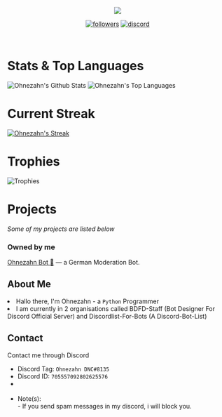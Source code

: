 <p align="center">
  <img src="https://readme-typing-svg.herokuapp.com/?lines=Hello+there,+I'm+Ohnezahn!&center=true&width=380&height=45">
</p>

<p align="center">
  <a href="https://github.com/Ohnezahn-DNC">
    <img alt="followers" title="Follow Me" src="https://img.shields.io/github/followers/Ohnezahn-DNC?color=236ad3&labelColor=1155ba&style=for-the-badge&logo=github&label=Follow%20me"/></a>
  <a href="https://discord.gg/botdesigner">
    <img alt="discord" title="Bot Designer For Discord" src=""/><a/>
</p>
<br> 
  
 <h1> Stats & Top Languages </h1>
 
 <img alt="Ohnezahn's Github Stats" src="https://denvercoder1-github-readme-stats.vercel.app/api?username=Ohnezahn-DNC&show_icons=true&count_private=true&theme=react&hide_border=true&bg_color=0D1117" />
  <img alt="Ohnezahn's Top Languages" src="https://denvercoder1-github-readme-stats.vercel.app/api/top-langs/?username=Ohnezahn-DNC&langs_count=8&layout=compact&theme=react&hide_border=true&bg_color=0D1117" />
  <br>
  <h1>
 Current Streak 
  </h1>
 <a href="https://github.com/DenverCoder1/github-readme-streak-stats">
    <img title="streak" alt="Ohnezahn's Streak" src="https://github-readme-streak-stats.herokuapp.com/?user=Ohnezahn&theme=black-ice&hide_border=true&stroke=0000&background=0d1119&ring=60D9FA&fire=60D9FA&currStreakLabel=60D9FA"/>
  </a>
  <br/>
  
<h1> Trophies </h1>
<img alt="Trophies" src='https://github-profile-trophy.vercel.app/?username=Ohnezahn-DNC'/>

<h1>Projects</h1>
<em>Some of my projects are listed below</em>
  <h3>Owned by me</h3>
   <p><a href='https://github.com/Ohnezahn-DNC/ohnezahn-bot'>Ohnezahn Bot 🐉</a> — a German Moderation Bot.</p> 
  
<h2>About Me</h2>
    <p><li>Hallo there, I'm Ohnezahn - a  <code>Python</code> Programmer</li>
<li>I am currently in 2 organisations called BDFD-Staff (Bot Designer For Discord Official Server) and Discordlist-For-Bots (A Discord-Bot-List)</p>
   <h2>Contact</h2>
   <p>
    Contact me through Discord
   </p>
   <ul>
     <li>
       Discord Tag: <code>Ohnezahn DNC#8135</code>
     </li>
     <li>
       Discord ID: <code>705557092802625576</code>
     </li>
     <li>
     </li>
     <br>
     <li>
       Note(s):
       <br> - If you send spam messages in my discord, i will block you.
       </li>
   </ul>
   </p>
